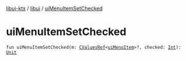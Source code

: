 [libui-ktx](../index.md) / [libui](index.md) / [uiMenuItemSetChecked](./ui-menu-item-set-checked.md)

# uiMenuItemSetChecked

`fun uiMenuItemSetChecked(m: `[`CValuesRef`](../kotlinx.cinterop/-c-values-ref/index.md)`<`[`uiMenuItem`](ui-menu-item.md)`>?, checked: `[`Int`](https://kotlinlang.org/api/latest/jvm/stdlib/kotlin/-int/index.html)`): `[`Unit`](https://kotlinlang.org/api/latest/jvm/stdlib/kotlin/-unit/index.html)
